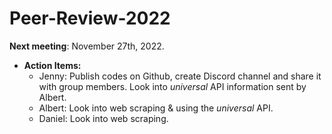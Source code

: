 # Peer-Review-2022

**Next meeting**: November 27th, 2022.
- **Action Items:**
  - Jenny: Publish codes on Github, create Discord channel and share it with group members. Look into *universal* API information sent by Albert.
  - Albert: Look into web scraping & using the *universal* API.
  - Daniel: Look into web scraping. 
